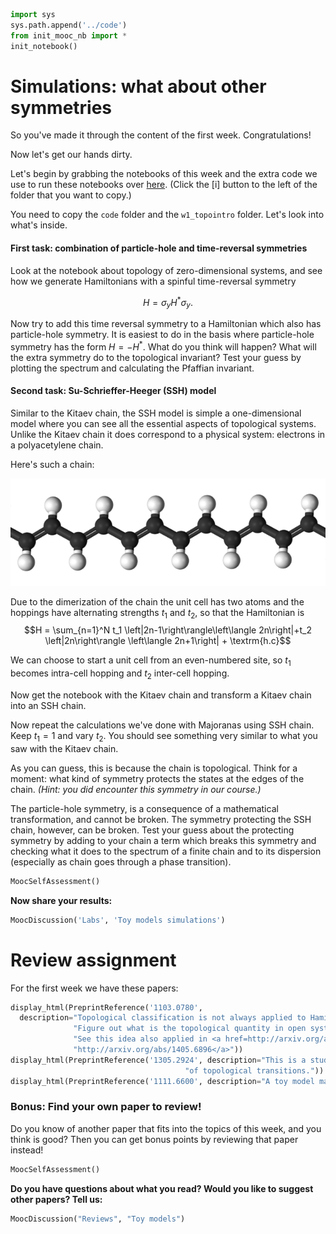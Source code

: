 ```python
import sys
sys.path.append('../code')
from init_mooc_nb import *
init_notebook()
```

# Simulations: what about other symmetries

So you've made it through the content of the first week. Congratulations!

Now let's get our hands dirty. 

Let's begin by grabbing the notebooks of this week and the extra code we use to run these notebooks over [here](http://tiny.cc/topocm_smc). (Click the [i] button to the left of the folder that you want to copy.)

You need to copy the `code` folder and the `w1_topointro` folder. Let's look into what's inside.


#### First task: combination of particle-hole and time-reversal symmetries

Look at the notebook about topology of zero-dimensional systems, and see how we generate Hamiltonians with a spinful time-reversal symmetry

$$
H = \sigma_y H^* \sigma_y.
$$

Now try to add this time reversal symmetry to a Hamiltonian which also has particle-hole symmetry. It is easiest to do in the basis where particle-hole symmetry has the form $H = -H^*$.
What do you think will happen? What will the extra symmetry do to the topological invariant?
Test your guess by plotting the spectrum and calculating the Pfaffian invariant.


#### Second task: Su-Schrieffer-Heeger (SSH) model

Similar to the Kitaev chain, the SSH model is simple a one-dimensional model where you can see all the essential aspects of topological systems. Unlike the Kitaev chain it does correspond to a physical system: electrons in a polyacetylene chain.

Here's such a chain:

![](figures/polyacetylene.png)

Due to the dimerization of the chain the unit cell has two atoms and the hoppings have alternating strengths $t_1$ and $t_2$, so that the Hamiltonian is
$$H = \sum_{n=1}^N t_1 \left|2n-1\right\rangle\left\langle 2n\right|+t_2 \left|2n\right\rangle \left\langle 2n+1\right| + \textrm{h.c}$$

We can choose to start a unit cell from an even-numbered site, so $t_1$ becomes intra-cell hopping and $t_2$ inter-cell hopping.


Now get the notebook with the Kitaev chain and transform a Kitaev chain into an SSH chain.

Now repeat the calculations we've done with Majoranas using SSH chain. Keep $t_1 = 1$ and vary $t_2$.
You should see something very similar to what you saw with the Kitaev chain.

As you can guess, this is because the chain is topological.
Think for a moment: what kind of symmetry protects the states at the edges of the chain.
*(Hint: you did encounter this symmetry in our course.)*

The particle-hole symmetry, is a consequence of a mathematical transformation, and cannot be broken.
The symmetry protecting the SSH chain, however, can be broken.
Test your guess about the protecting symmetry by adding to your chain a term which breaks this symmetry and checking what it does to the spectrum of a finite chain and to its dispersion (especially as chain goes through a phase transition).


```python
MoocSelfAssessment()
```

**Now share your results:**


```python
MoocDiscussion('Labs', 'Toy models simulations')
```

# Review assignment

For the first week we have these papers:


```python
display_html(PreprintReference('1103.0780', 
  description="Topological classification is not always applied to Hamiltonians. "
              "Figure out what is the topological quantity in open systems. "
              "See this idea also applied in <a href=http://arxiv.org/abs/1405.6896>"
              "http://arxiv.org/abs/1405.6896</a>"))
display_html(PreprintReference('1305.2924', description="This is a study of statistical properties "
                                       "of topological transitions."))
display_html(PreprintReference('1111.6600', description="A toy model may still be useful in practice."))
```

### Bonus: Find your own paper to review!

Do you know of another paper that fits into the topics of this week, and you think is good?
Then you can get bonus points by reviewing that paper instead!


```python
MoocSelfAssessment()
```

**Do you have questions about what you read? Would you like to suggest other papers? Tell us:**


```python
MoocDiscussion("Reviews", "Toy models")
```
